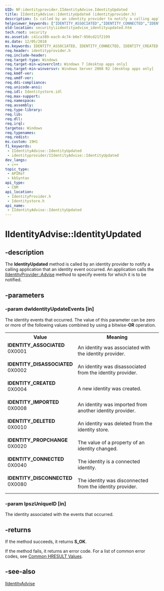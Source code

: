 ```yaml
---
UID: NF:identityprovider.IIdentityAdvise.IdentityUpdated
title: IIdentityAdvise::IdentityUpdated (identityprovider.h)
description: Is called by an identity provider to notify a calling application that an identity event occurred.
helpviewer_keywords: ["IDENTITY_ASSOCIATED","IDENTITY_CONNECTED","IDENTITY_CREATED","IDENTITY_DELETED","IDENTITY_DISASSOCIATED","IDENTITY_DISCONNECTED","IDENTITY_IMPORTED","IDENTITY_PROPCHANGE","IIdentityAdvise interface [Security]","IdentityUpdated method","IIdentityAdvise.IdentityUpdated","IIdentityAdvise::IdentityUpdated","IdentityUpdated","IdentityUpdated method [Security]","IdentityUpdated method [Security]","IIdentityAdvise interface","identityprovider/IIdentityAdvise::IdentityUpdated","identitystore/IIdentityAdvise::IdentityUpdated","security.iidentityadvise_identityupdated"]
old-location: security\iidentityadvise_identityupdated.htm
tech.root: security
ms.assetid: c41ca389-eac9-4c74-b0e7-950cd21f2199
ms.date: 12/05/2018
ms.keywords: IDENTITY_ASSOCIATED, IDENTITY_CONNECTED, IDENTITY_CREATED, IDENTITY_DELETED, IDENTITY_DISASSOCIATED, IDENTITY_DISCONNECTED, IDENTITY_IMPORTED, IDENTITY_PROPCHANGE, IIdentityAdvise interface [Security],IdentityUpdated method, IIdentityAdvise.IdentityUpdated, IIdentityAdvise::IdentityUpdated, IdentityUpdated, IdentityUpdated method [Security], IdentityUpdated method [Security],IIdentityAdvise interface, identityprovider/IIdentityAdvise::IdentityUpdated, identitystore/IIdentityAdvise::IdentityUpdated, security.iidentityadvise_identityupdated
req.header: identityprovider.h
req.include-header: 
req.target-type: Windows
req.target-min-winverclnt: Windows 7 [desktop apps only]
req.target-min-winversvr: Windows Server 2008 R2 [desktop apps only]
req.kmdf-ver: 
req.umdf-ver: 
req.ddi-compliance: 
req.unicode-ansi: 
req.idl: Identitystore.idl
req.max-support: 
req.namespace: 
req.assembly: 
req.type-library: 
req.lib: 
req.dll: 
req.irql: 
targetos: Windows
req.typenames: 
req.redist: 
ms.custom: 19H1
f1_keywords:
 - IIdentityAdvise::IdentityUpdated
 - identityprovider/IIdentityAdvise::IdentityUpdated
dev_langs:
 - c++
topic_type:
 - APIRef
 - kbSyntax
api_type:
 - COM
api_location:
 - IdentityProvider.h
 - Identitystore.h
api_name:
 - IIdentityAdvise::IdentityUpdated
---
```


# IIdentityAdvise::IdentityUpdated


## -description

The <b>IdentityUpdated</b> method is called by an identity provider to notify a calling application that an identity event occurred. An application calls the <a href="/windows/desktop/api/identityprovider/nf-identityprovider-iidentityprovider-advise">IIdentityProvider::Advise</a> method to specify events for which it is to be notified.

## -parameters

### -param dwIdentityUpdateEvents [in]

The identity events that occurred. The value of this parameter can be zero or more of the following values combined by using a bitwise-<b>OR</b> operation.

<table>
<tr>
<th>Value</th>
<th>Meaning</th>
</tr>
<tr>
<td width="40%"><a id="IDENTITY_ASSOCIATED"></a><a id="identity_associated"></a><dl>
<dt><b>IDENTITY_ASSOCIATED</b></dt>
<dt>0X0001</dt>
</dl>
</td>
<td width="60%">
An identity was associated with the identity provider.

</td>
</tr>
<tr>
<td width="40%"><a id="IDENTITY_DISASSOCIATED"></a><a id="identity_disassociated"></a><dl>
<dt><b>IDENTITY_DISASSOCIATED</b></dt>
<dt>0X0002</dt>
</dl>
</td>
<td width="60%">
An identity was disassociated from the identity provider.

</td>
</tr>
<tr>
<td width="40%"><a id="IDENTITY_CREATED"></a><a id="identity_created"></a><dl>
<dt><b>IDENTITY_CREATED</b></dt>
<dt>0X0004</dt>
</dl>
</td>
<td width="60%">
A new identity was created.

</td>
</tr>
<tr>
<td width="40%"><a id="IDENTITY_IMPORTED"></a><a id="identity_imported"></a><dl>
<dt><b>IDENTITY_IMPORTED</b></dt>
<dt>0X0008</dt>
</dl>
</td>
<td width="60%">
An identity was imported from another identity provider.

</td>
</tr>
<tr>
<td width="40%"><a id="IDENTITY_DELETED"></a><a id="identity_deleted"></a><dl>
<dt><b>IDENTITY_DELETED</b></dt>
<dt>0X0010</dt>
</dl>
</td>
<td width="60%">
An identity was deleted from the identity store.

</td>
</tr>
<tr>
<td width="40%"><a id="IDENTITY_PROPCHANGE"></a><a id="identity_propchange"></a><dl>
<dt><b>IDENTITY_PROPCHANGE</b></dt>
<dt>0X0020</dt>
</dl>
</td>
<td width="60%">
The value of  a property of an identity changed.

</td>
</tr>
<tr>
<td width="40%"><a id="IDENTITY_CONNECTED"></a><a id="identity_connected"></a><dl>
<dt><b>IDENTITY_CONNECTED</b></dt>
<dt>0X0040</dt>
</dl>
</td>
<td width="60%">
The identity is a connected identity.

</td>
</tr>
<tr>
<td width="40%"><a id="IDENTITY_DISCONNECTED"></a><a id="identity_disconnected"></a><dl>
<dt><b>IDENTITY_DISCONNECTED</b></dt>
<dt>0X0080</dt>
</dl>
</td>
<td width="60%">
The identity was disconnected from the identity provider.

</td>
</tr>
</table>

### -param lpszUniqueID [in]

The identity associated with the events that occurred.

## -returns

 If the method succeeds, it returns <b>S_OK</b>.

If the method fails, it returns an error code. For a list of common error codes, see <a href="/windows/desktop/SecCrypto/common-hresult-values">Common HRESULT Values</a>.

## -see-also

<a href="/windows/desktop/api/identityprovider/nn-identityprovider-iidentityadvise">IIdentityAdvise</a>

